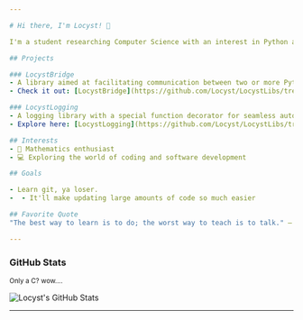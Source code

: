 ```yaml
---

# Hi there, I'm Locyst! 👋

I'm a student researching Computer Science with an interest in Python and currently delving into Java.

## Projects

### LocystBridge
- A library aimed at facilitating communication between two or more Python modules.
- Check it out: [LocystBridge](https://github.com/Locyst/LocystLibs/tree/main/LocystBridge)

### LocystLogging
- A logging library with a special function decorator for seamless auto logging.
- Explore here: [LocystLogging](https://github.com/Locyst/LocystLibs/tree/main/LocystLogging)

## Interests
- 🧮 Mathematics enthusiast
- 💻 Exploring the world of coding and software development

## Goals

- Learn git, ya loser.
-  - It'll make updating large amounts of code so much easier

## Favorite Quote
"The best way to learn is to do; the worst way to teach is to talk." ― Paul Halmos

---
```


### GitHub Stats
<sup>Only a C? wow....</sup>

![Locyst's GitHub Stats](https://github-readme-stats.vercel.app/api?username=Locyst&theme=catppuccin_mocha&show_icons=true)

---
